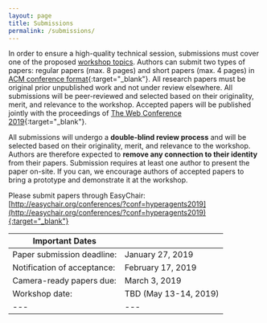 ```yaml
---
layout: page
title: Submissions
permalink: /submissions/
---
```

In order to ensure a high-quality technical session, submissions must cover one of the proposed [workshop topics](/topics/). Authors can submit two types of papers: regular papers (max. 8 pages) and short papers (max. 4 pages) in [ACM conference format](http://www.acm.org/publications/proceedings-template){:target="_blank"}. All research papers must be original prior unpublished work and not under review elsewhere. All submissions will be peer-reviewed and selected based on their originality, merit, and relevance to the workshop. Accepted papers will be published jointly with the proceedings of [The Web Conference 2019](https://www2019.thewebconf.org/){:target="_blank"}.

All submissions will undergo a **double-blind review process** and will be selected based on their originality, merit, and relevance to the workshop. Authors are therefore expected to **remove any connection to their identity** from their papers. Submission requires at least one author to present the paper on-site. If you can, we encourage authors of accepted papers to bring a prototype and demonstrate it at the workshop.

Please submit papers through EasyChair: [http://easychair.org/conferences/?conf=hyperagents2019](http://easychair.org/conferences/?conf=hyperagents2019){:target="_blank"}

| Important Dates ||
|---|---|
| Paper submission deadline: | January 27, 2019 |
| Notification of acceptance: | February 17, 2019 |
| Camera-ready papers due: | March 3, 2019 |
| Workshop date: | TBD (May 13-14, 2019) |
|---|---|